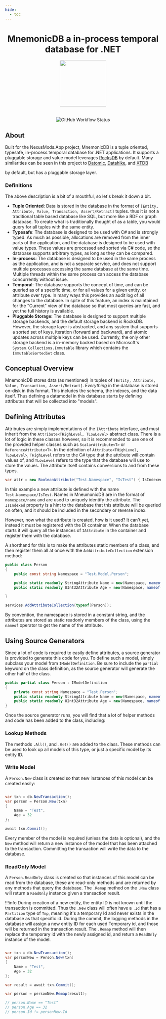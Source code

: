 ```yaml
---
hide:
  - toc
---
```


<div align="center">
	<h1>MnemonicDB a in-process temporal database for .NET</h1>
	<img src="./Nexus/Images/Nexus-Icon.png" width="150" align="center" />
	<br/> <br/>
    <br/>
    <img alt="GitHub Workflow Status" src="https://img.shields.io/github/actions/workflow/status/Nexus-Mods/NexusMods.MnemonicDB/dotnet-build-and-test.yaml">
</div>

## About

Built for the NexusMods.App project, MnemonicDB is a tuple oriented, typesafe, in-process temporal database for .NET
applications. It supports a pluggable storage and value model leverages [RocksDB](https://rocksdb.org/) by default.
Many similarities can be seen in this project to [Datomic](https://www.datomic.com/), [Datahike](https://github.com/replikativ/datahike),
and [XTDB](https://xtdb.com/)

by default, but has a pluggable storage layer.

### Definitions
The above description is a bit of a mouthful, so let's break it down a bit.

* **Tuple Oriented**: Data is stored in the database in the format of `[Entity, Attribute, Value, Transaction, Assert/Retract]` tuples.
thus it is not a traditional table based database like SQL, but more like a RDF or graph database. To create what is
traditionally thought of as a table, you would query for all tuples with the same entity.
* **Typesafe**: The database is designed to be used with C# and is strongly typed. As much as possible, allocations are
removed from the inner parts of the application, and the database is designed to be used with value types. These values
are processed and sorted via C# code, so the database supports arbitrary types, as long as they can be compared.
* **In-process**: The database is designed to be used in the same process as the application, and is not a separate service,
and does not support multiple processes accessing the same database at the same time. Multiple threads within the same
process can access the database concurrently without issue.
* **Temporal**: The database supports the concept of time, and can be queried as of a specific time, or for all values
for a given entity, or attribute over type. In many ways this provides an audit log of all changes to the database. In
spite of this feature, an index is maintained for the "Current" view of the database so that most queries are fast, and
yet the full history is available.
* **Pluggable Storage**: The database is designed to support multiple storage backends, and the default storage backend is
RocksDB. However, the storage layer is abstracted, and any system that supports a sorted set of keys, iteration (forward
and backward), and atomic updates across multiple keys can be used. Currently, the only other storage backend is a in-memory
backed based on Microsoft's `System.Collections.Immutable` library which contains the `ImmutableSortedSet` class.

## Conceptual Overview
MnemonicDB stores data (as mentioned) in tuples of `[Entity, Attribute, Value, Transaction, Assert/Retract]`. *Everything*
in the database is stored on-disk in this format. This includes the schema, the indexes, and the data itself. Thus defining
a datamodel in this database starts by defining attributes that will be collected into "models".

## Defining Attributes
Attributes are simply implementations of the `IAttribute` interface, and must inherit from the `Attribute<THighLevel, TLowLevel>` abstract
class. There is a lot of logic in these classes however, so it is recommended to use one of the provided helper classes such
as `ScalarAttribute<T>` or `ReferenceAttribute<T>`. In the definition of `Attribute<THighLevel, TLowLevel>`, `THighLevel` refers
to the C# type that the attribute will contain values of, and `TLowLevel` refers to the type that the database will use to
store the values. The attribute itself contains conversions to and from these types.

```csharp
var attr = new BooleanAttribute("Test.Namespace", "IsTest") { IsIndexed = true };
```

In this example a new attribute is defined with the name `Test.Namespace/IsTest`. Names in MneumonicDB are in the format of
`namespace/name` and are used to uniquely identify the attribute. The `IsIndexed` property is a hint to the database that
this attribute will be queried on often, and it should be included in the secondary or reverse index.

However, now what the attribute is created, how is it used? It can't yet, instead it must be registered with the DI container.
When the database starts it will query all the instances of `IAttribute` in the container and register them with the database.

A shorthand for this is to make the attributes static members of a class, and then register them all at once with the `AddAttributeCollection`
extension method:

```csharp
public class Person
{
    public const string Namespace = "Test.Model.Person";

    public static readonly StringAttribute Name = new(Namespace, nameof(Name)) { IsIndexed = true };
    public static readonly UInt32Attribute Age = new(Namespace, nameof(Age));

}

services.AddAttributeCollection(typeof(Person));
```

By convention, the namespace is stored in a constant string, and the attributes are stored as static readonly members of the
class, using the `nameof` operator to get the name of the attribute.

## Using Source Generators
Since a lot of code is required to easily define attributes, a source generator is provided to generate this code for you.
To define such a model, simply subclass your model from `IModelDefinition`. Be sure to include the `partial` keyword on
the class definition, as the source generator will generate the other half of the class.

```csharp
public partial class Person : IModelDefinition
{
    private const string Namespace = "Test.Person";
    public static readonly StringAttribute Name = new(Namespace, nameof(Path)) {IsIndexed = true};
    public static readonly UInt32Attribute Age = new(Namespace, nameof(Age));
}
```

Once the source generator runs, you will find that a lot of helper methods and code has been added to the class, including:

### Lookup Methods
The methods `.All()`, and `.Get()` are added to the class. These methods can be used to look up all models of this type, or
just a specific model by its entity ID.

### Write Model
A `Person.New` class is created so that new instances of this model can be created easily:

```csharp

var txn = db.NewTransaction();
var person = Person.New(txn)
{
    Name = "Test",
    Age = 32
};

await txn.Commit();

```
Every member of the model is required (unless the data is optional), and the `New` method will return a new instance of the
model that has been attached to the transaction. Committing the transaction will write the data to the database.

### ReadOnly Model
A `Person.ReadOnly` class is created so that instances of this model can be read from the database, these are read-only methods
and are returned by any methods that query the database. The `.Remap` method on the `.New` class will return a `ReadOnly` instance
given a transaction result.

!!!info
    During creation of a new entity, the entity ID is not known until the transaction is committed. Thus the `.New` class
will often have a `.Id` that has a `Partition` type of `Tmp`, meaning it's a temporary Id and never exists in the database
as that specific id. During the commit, the logging methods in the database will assign a new entity ID for each used Temporary
id, and those will be returned in the transaction result. The `.Remap` method will then replace the temporary id with the
newly assigned id, and return a `ReadOnly` instance of the model.

```csharp

var txn = db.NewTransaction();
var personNew = Person.New(txn)
{
    Name = "Test",
    Age = 32
};

var result = await txn.Commit();

var person = personNew.Remap(result);

// person.Name == "Test"
// person.Age == 32
// person.Id != personNew.Id

```
